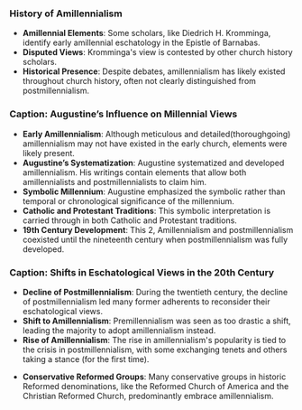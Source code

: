 ### History of Amillennialism

- **Amillennial Elements**: Some scholars, like Diedrich H. Kromminga, identify early amillennial eschatology in the Epistle of Barnabas.
- **Disputed Views**: Kromminga's view is contested by other church history scholars.
- **Historical Presence**: Despite debates, amillennialism has likely existed throughout church history, often not clearly distinguished from postmillennialism.

### Caption: Augustine’s Influence on Millennial Views

- **Early Amillennialism**: Although meticulous and detailed(thoroughgoing) amillennialism may not have existed in the early church, elements were likely present.
- **Augustine’s Systematization**: Augustine systematized and developed amillennialism. His writings contain elements that allow both amillennialists and postmillennialists to claim him.
- **Symbolic Millennium**: Augustine emphasized the symbolic rather than temporal or chronological significance of the millennium.
- **Catholic and Protestant Traditions**: This symbolic interpretation is carried through in both Catholic and Protestant traditions.
- **19th Century Development**: This 2, Amillennialism and postmillennialism coexisted until the nineteenth century when postmillennialism was fully developed.

### Caption: Shifts in Eschatological Views in the 20th Century

- **Decline of Postmillennialism**: During the twentieth century, the decline of postmillennialism led many former adherents to reconsider their eschatological views.
- **Shift to Amillennialism**: Premillennialism was seen as too drastic a shift, leading the majority to adopt amillennialism instead.
- **Rise of Amillennialism**: The rise in amillennialism's popularity is tied to the crisis in postmillennialism, with some exchanging tenets and others taking a stance (for the first time).
<!-- - **Narrowed Alternatives**: The practical choices in eschatology have narrowed to amillennialism and premillennialism. -->
- **Conservative Reformed Groups**: Many conservative groups in historic Reformed denominations, like the Reformed Church of America and the Christian Reformed Church, predominantly embrace amillennialism.

